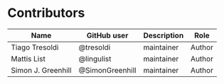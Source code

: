 # Contributors

Name               | GitHub user     | Description                          | Role
---                | ---             | ---                                  | ---
Tiago Tresoldi     | @tresoldi       | maintainer                           | Author
Mattis List        | @lingulist      | maintainer                           | Author
Simon J. Greenhill | @SimonGreenhill | maintainer                           | Author
